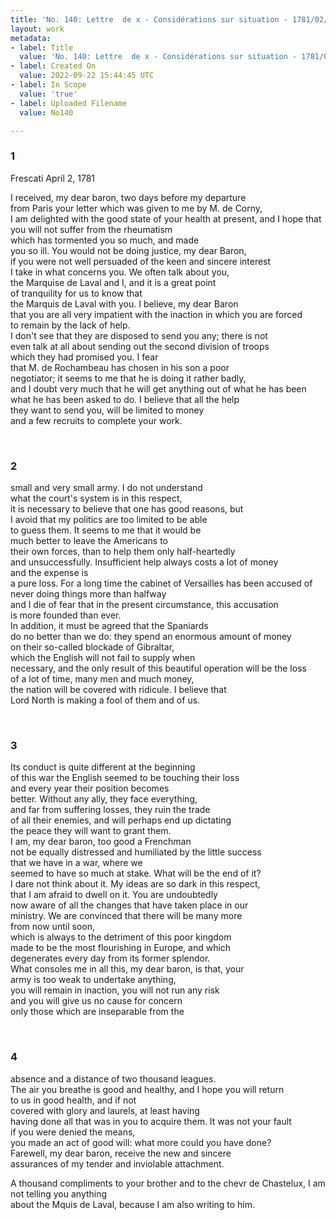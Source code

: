 ```yaml
---
title: 'No. 140: Lettre  de x - Considérations sur situation - 1781/02/04'
layout: work
metadata:
- label: Title
  value: 'No. 140: Lettre  de x - Considérations sur situation - 1781/02/04'
- label: Created On
  value: 2022-09-22 15:44:45 UTC
- label: In Scope
  value: 'true'
- label: Uploaded Filename
  value: No140

---
```

<div class="pages">
<div id="translation-32573055">
<h3>1</h3>
<div class="page-content">
<p>Frescati April 2, 1781</p>
<p>I received, my dear baron, two days before my departure<br/>
from Paris your letter which was given to me by M. de Corny,<br/>
I am delighted with the good state of your health at present, and I hope that you will not suffer from the rheumatism <br/>
which has tormented you so much, and made <br/>
you so ill. You would not be doing justice, my dear Baron,<br/>
if you were not well persuaded of the keen and sincere interest<br/>
I take in what concerns you. We often talk about you, <br/>
the Marquise de Laval and I, and it is a great point<br/>
of tranquility for us to know that<br/>
the Marquis de Laval with you. I believe, my dear Baron<br/>
that you are all very impatient with the inaction in which you are forced<br/>
to remain by the lack of help. <br/>
I don't see that they are disposed to send you any; there is not<br/>
even talk at all about sending out the second division of troops<br/>
which they had promised you. I fear<br/>
that M. de Rochambeau has chosen in his son a poor<br/>
negotiator; it seems to me that he is doing it rather badly,<br/>
and I doubt very much that he will get anything out of what he has been<br/>
what he has been asked to do. I believe that all the help<br/>
they want to send you, will be limited to money<br/>
and a few recruits to complete your work.</p>
</div>
</div>
<br />
<div id="translation-32573056">
<h3>2</h3>
<div class="page-content">
<p>small and very small army. I do not understand<br/>
what the court's system is in this respect, <br/>
it is necessary to believe that one has good reasons, but <br/>
I avoid that my politics are too limited to be able<br/>
to guess them. It seems to me that it would be<br/>
much better to leave the Americans to<br/>
their own forces, than to help them only half-heartedly <br/>
and unsuccessfully. Insufficient help always costs a lot of money<br/>
and the expense is<br/>
a pure loss. For a long time the cabinet of Versailles has been accused of<br/>
never doing things more than halfway<br/>
and I die of fear that in the present circumstance, this accusation<br/>
is more founded than ever.<br/>
In addition, it must be agreed that the Spaniards<br/>
do no better than we do: they spend an enormous amount of money<br/>
on their so-called blockade of Gibraltar, <br/>
which the English will not fail to supply when<br/>
necessary, and the only result of this beautiful operation will be the loss<br/>
of a lot of time, many men and much money,<br/>
the nation will be covered with ridicule. I believe that<br/>
Lord North is making a fool of them and of us.</p>
</div>
</div>
<br />
<div id="translation-32573057">
<h3>3</h3>
<div class="page-content">
<p>Its conduct is quite different at the beginning<br/>
of this war the English seemed to be touching their loss<br/>
and every year their position becomes<br/>
better. Without any ally, they face everything,<br/>
and far from suffering losses, they ruin the trade<br/>
of all their enemies, and will perhaps end up dictating <br/>
the peace they will want to grant them.<br/>
I am, my dear baron, too good a Frenchman <br/>
not be equally distressed and humiliated by the little success<br/>
that we have in a war, where we <br/>
seemed to have so much at stake. What will be the end of it?<br/>
I dare not think about it. My ideas are so dark in this respect,<br/>
that I am afraid to dwell on it. You are undoubtedly<br/>
now aware of all the changes that have taken place in our<br/>
ministry. We are convinced that there will be many more<br/>
from now until soon,<br/>
which is always to the detriment of this poor kingdom<br/>
made to be the most flourishing in Europe, and which <br/>
degenerates every day from its former splendor.<br/>
What consoles me in all this, my dear baron, is that, your<br/>
army is too weak to undertake anything,<br/>
you will remain in inaction, you will not run any risk<br/>
and you will give us no cause for concern<br/>
only those which are inseparable from the</p>
</div>
</div>
<br />
<div id="translation-32573058">
<h3>4</h3>
<div class="page-content">
<p>absence and a distance of two thousand leagues.<br/>
The air you breathe is good and healthy, and I hope you will return<br/>
to us in good health, and if not<br/>
covered with glory and laurels, at least having<br/>
having done all that was in you to acquire them. It was not your fault<br/>
if you were denied the means,<br/>
you made an act of good will: what more could you have done?<br/>
Farewell, my dear baron, receive the new and sincere<br/>
assurances of my tender and inviolable attachment.</p>
<p>A thousand compliments to your brother and to the chevr de Chastelux, I am not telling you anything<br/>
about the Mquis de Laval, because I am also writing to him.</p>
</div>
</div>
<br />
</div>
